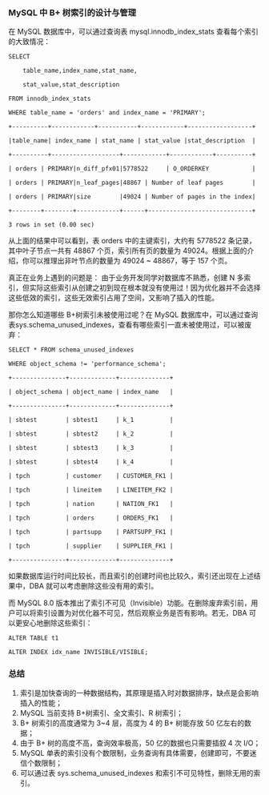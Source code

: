 ### MySQL 中 B+ 树索引的设计与管理


在 MySQL 数据库中，可以通过查询表 mysql.innodb_index_stats 查看每个索引的大致情况：

```mysql
SELECT

    table_name,index_name,stat_name,

    stat_value,stat_description

FROM innodb_index_stats

WHERE table_name = 'orders' and index_name = 'PRIMARY';

+----------+------------+-----------+------------+------------------+

|table_name| index_name | stat_name | stat_value |stat_description  |

+----------+-------------------+------------+------------+----------+

| orders | PRIMARY|n_diff_pfx01|5778522     | O_ORDERKEY            |

| orders | PRIMARY|n_leaf_pages|48867 | Number of leaf pages        |

| orders | PRIMARY|size        |49024 | Number of pages in the index|

+--------+--------+------------+------+-----------------------------+

3 rows in set (0.00 sec)

```

从上面的结果中可以看到，表 orders 中的主键索引，大约有 5778522 条记录，其中叶子节点一共有 48867 个页，索引所有页的数量为 49024。根据上面的介绍，你可以推理出非叶节点的数量为 49024 ~ 48867，等于 157 个页。

真正在业务上遇到的问题是： 由于业务开发同学对数据库不熟悉，创建 N 多索引，但实际这些索引从创建之初到现在根本就没有使用过！因为优化器并不会选择这些低效的索引，这些无效索引占用了空间，又影响了插入的性能。

那你怎么知道哪些 B+树索引未被使用过呢？在 MySQL 数据库中，可以通过查询表sys.schema_unused_indexes，查看有哪些索引一直未被使用过，可以被废弃：

```mysql
SELECT * FROM schema_unused_indexes

WHERE object_schema != 'performance_schema';

+---------------+-------------+--------------+

| object_schema | object_name | index_name   |

+---------------+-------------+--------------+

| sbtest        | sbtest1     | k_1          |

| sbtest        | sbtest2     | k_2          |

| sbtest        | sbtest3     | k_3          |

| sbtest        | sbtest4     | k_4          |

| tpch          | customer    | CUSTOMER_FK1 |

| tpch          | lineitem    | LINEITEM_FK2 |

| tpch          | nation      | NATION_FK1   |

| tpch          | orders      | ORDERS_FK1   |

| tpch          | partsupp    | PARTSUPP_FK1 |

| tpch          | supplier    | SUPPLIER_FK1 |

+---------------+-------------+--------------+

```

如果数据库运行时间比较长，而且索引的创建时间也比较久，索引还出现在上述结果中，DBA 就可以考虑删除这些没有用的索引。

而 MySQL 8.0 版本推出了索引不可见（Invisible）功能。在删除废弃索引前，用户可以将索引设置为对优化器不可见，然后观察业务是否有影响。若无，DBA 可以更安心地删除这些索引：

```mysql
ALTER TABLE t1 

ALTER INDEX idx_name INVISIBLE/VISIBLE;

```

### 总结

1. 索引是加快查询的一种数据结构，其原理是插入时对数据排序，缺点是会影响插入的性能；
2. MySQL 当前支持 B+树索引、全文索引、R 树索引；
3. B+ 树索引的高度通常为 3~4 层，高度为 4 的 B+ 树能存放 50 亿左右的数据；
4. 由于 B+ 树的高度不高，查询效率极高，50 亿的数据也只需要插叙 4 次 I/O；
5. MySQL 单表的索引没有个数限制，业务查询有具体需要，创建即可，不要迷信个数限制；
6. 可以通过表 sys.schema_unused_indexes 和索引不可见特性，删除无用的索引。